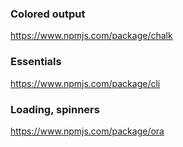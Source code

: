 ### Colored output
https://www.npmjs.com/package/chalk

### Essentials
https://www.npmjs.com/package/cli

### Loading, spinners
https://www.npmjs.com/package/ora
